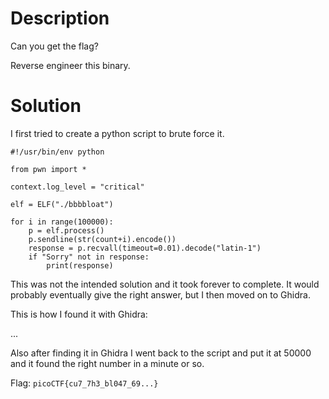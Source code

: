 # Description

Can you get the flag?

Reverse engineer this binary.

# Solution

I first tried to create a python script to brute force it.

```
#!/usr/bin/env python

from pwn import *

context.log_level = "critical"

elf = ELF("./bbbbloat")

for i in range(100000):
    p = elf.process()
    p.sendline(str(count+i).encode())
    response = p.recvall(timeout=0.01).decode("latin-1")
    if "Sorry" not in response:
        print(response)
```

This was not the intended solution and it took forever to complete. It would probably eventually give the right answer, but I then moved on to Ghidra.

This is how I found it with Ghidra:

...

Also after finding it in Ghidra I went back to the script and put it at 50000 and it found the right number in a minute or so.

Flag: ```picoCTF{cu7_7h3_bl047_69...}```
